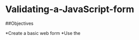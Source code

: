 # Validating-a-JavaScript-form
##Objectives


*Create a basic web form
*Use the <script> tag
*Add a JavaScript function
*Access the form controls from JavaScript
*Access a textbox and check if it is blank
*Execute a set of statements based on a condition
*Display error messages
*Execute a function when the form is submitted
*Practice Exercise: Add Javascript interactivity to the Hands-on Lab: Unit Conversion using HTML5 Structural Elements (completed earlier)
